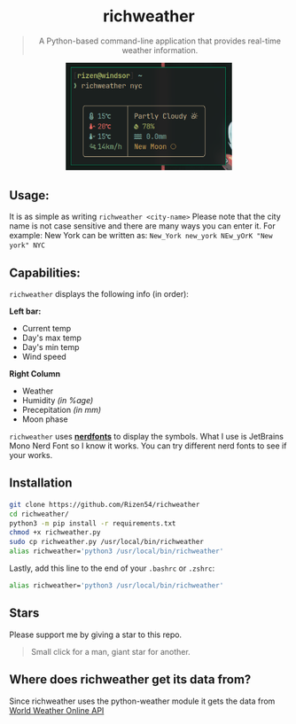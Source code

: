 <div align="center">
<h1>richweather</h1>

> A Python-based command-line application that provides real-time weather information.
<img src="Images/sample.png" alt="Sample Image" width="300">
</div>

## Usage:
It is as simple as writing `richweather <city-name>`
Please note that the city name is not case sensitive and there are many ways you can enter it.
For example: New York can be written as: `New_York new_york NEw_yOrK "New york" NYC`

## Capabilities:
`richweather` displays the following info (in order):

**Left bar:**
- Current temp
- Day's max temp
- Day's min temp
- Wind speed

**Right Column**
- Weather
- Humidity *(in %age)*
- Precepitation *(in mm)*
- Moon phase

`richweather` uses [**nerdfonts**](https://www.nerdfonts.com/) to display the symbols. What I use is JetBrains Mono Nerd Font so I know it works. You can try different nerd fonts to see if your works.

## Installation
```bash
git clone https://github.com/Rizen54/richweather
cd richweather/
python3 -m pip install -r requirements.txt
chmod +x richweather.py
sudo cp richweather.py /usr/local/bin/richweather
alias richweather='python3 /usr/local/bin/richweather'
```

Lastly, add this line to the end of your `.bashrc` or `.zshrc`:

```bash
alias richweather='python3 /usr/local/bin/richweather'
```

## Stars
Please support me by giving a star to this repo.
> Small click for a man, giant star for another.

## Where does richweather get its data from?
Since richweather uses the python-weather module it gets the data from [World Weather Online API](https://www.worldweatheronline.com)
